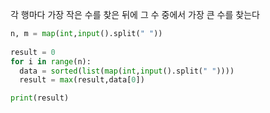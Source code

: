 각 행마다 가장 작은 수를 찾은 뒤에 그 수 중에서 가장 큰 수를 찾는다
```python 
n, m = map(int,input().split(" "))
 
result = 0
for i in range(n):
  data = sorted(list(map(int,input().split(" "))))
  result = max(result,data[0])

print(result) 


```
